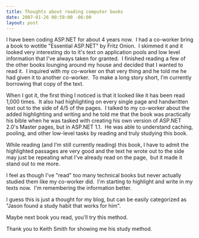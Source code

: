 ```yaml
---
title: Thoughts about reading computer books
date: 2007-01-26 00:59:00 -06:00
layout: post
---
```


I have been coding ASP.NET for about 4 years now.  I had a co-worker bring a book to wotitle "Essential ASP.NET" by Fritz Onion.  I skimmed it and it looked very interesting do to it's text on application pools and low level information that I've always taken for granted.  I finished reading a few of the other books lounging around my house and decided that I wanted to read it.  I inquired with my co-worker on that very thing and he told me he had given it to another co-worker.  To make a long story short, I'm currently borrowing that copy of the text.  
  
When I got it, the first thing I noticed is that it looked like it has been read 1,000 times.  It also had highlighting on every single page and handwritten text out to the side of 4/5 of the pages.  I talked to my co-worker about the added highlighting and writing and he told me that the book was practically his bible when he was tasked with creating his own version of ASP.NET 2.0's Master pages, but in ASP.NET 1.1.  He was able to understand caching, pooling, and other low-level tasks by reading and truly studying this book.  
  
While reading (and I'm still currently reading) this book, I have to admit the highlighted passages are very good and the text he wrote out to the side may just be repeating what I've already read on the page,  but it made it stand out to me more.  
  
I feel as though I've "read" too many technical books but never actually studied them like my co-worker did.  I'm starting to highlight and write in my texts now.  I'm remembering the information better.  
  
I guess this is just a thought for my blog, but can be easily categorized as "Jason found a study habit that works for him".  
  
Maybe next book you read, you'll try this method.  
  
Thank you to Keith Smith for showing me his study method.